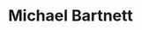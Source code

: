 ---
layout: post
title: Michael Bartnett
school: NYU
major: Major?
image: /lib/img/shipplace.png
position: ??
positionURL: http://www.techatnyu.org/position
now:
nowURL: 
twitter: 
email: t@NYU email?
graduate: 2014
weight: 13
---